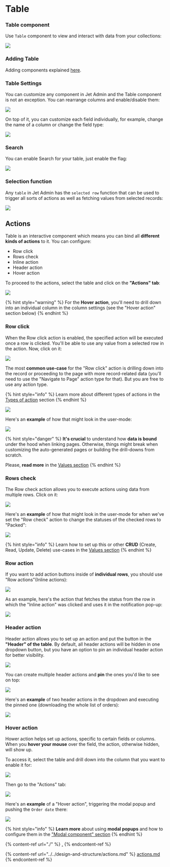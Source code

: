 # Table

### Table component

Use `Table` component to view and interact with data from your collections:

![](<../../../.gitbook/assets/image (797).png>)

### Adding Table&#x20;

Adding components explained [here](./#adding-list-component).&#x20;

### Table Settings

You can customize any component in Jet Admin and the Table component is not an exception. You can rearrange columns and enable/disable them:

![](../../../.gitbook/assets/Components5.gif)

On top of it, you can customize each field individually, for example, change the name of a column or change the field type:

![](../../../.gitbook/assets/Components7.gif)

### Search

You can enable Search for your table, just enable the flag:

![](../../../.gitbook/assets/Components8.gif)

### Selection function

Any `table` in Jet Admin has the `selected row` function that can be used to trigger all sorts of actions as well as fetching values from selected records:

![](../../../.gitbook/assets/Components6.gif)

## Actions

Table is an interactive component which means you can bind all **different kinds of actions** to it. You can configure:

* Row click
* Rows check
* Inline action
* Header action
* Hover action

To proceed to the actions, select the table and click on the **"Actions" tab**:

![](../../../.gitbook/assets/dxnrtfyg.png)

{% hint style="warning" %}
For the **Hover action**, you'll need to drill down into an individual column in the column settings (see the "Hover action" section below)
{% endhint %}

### Row click

When the Row click action is enabled, the specified action will be executed once a row is clicked. You'll be able to use any value from a selected row in the action. Now, click on it:&#x20;

![](../../../.gitbook/assets/xhctf.png)

The most **common use-case** for the "Row click" action is drilling down into the record or proceeding to the page with more record-related data (you'll need to use the "Navigate to Page" action type for that). But you are free to use any action type.

{% hint style="info" %}
Learn more about different types of actions in the [Types of action](../../design-and-structure/actions.md) section
{% endhint %}

![](../../../.gitbook/assets/xftgyju.png)

Here's an **example** of how that might look in the user-mode:

![](../../../.gitbook/assets/tfhyu.gif)

{% hint style="danger" %}
**It's crucial** to understand how **data is bound** under the hood when linking pages. Otherwise, things might break when customizing the auto-generated pages or building the drill-downs from scratch.&#x20;

Please, **read more** in the [Values section](../../parameters/)&#x20;
{% endhint %}

### Rows check

The Row check action allows you to execute actions using data from multiple rows. Click on it:&#x20;

![](../../../.gitbook/assets/tjyuyju.png)

Here's an **example** of how that might look in the user-mode for when we've set the "Row check" action to change the statuses of the checked rows to "Packed":

![](../../../.gitbook/assets/KYGMUJBH.gif)

{% hint style="info" %}
Learn how to set up this or other **CRUD** (Create, Read, Update, Delete) use-cases in the [Values section](../../parameters/)
{% endhint %}

### Row action

If you want to add action buttons inside of **individual rows**, you should use "Row actions"(Inline actions):

![](../../../.gitbook/assets/gyvkbuhy.png)

As an example, here's the action that fetches the status from the row in which the "Inline action" was clicked and uses it in the notification pop-up:

![](../../../.gitbook/assets/fmcnghu.gif)

### Header action

Header action allows you to set up an action and put the button in the **"Header" of the table**. By default, all header actions will be hidden in one dropdown button, but you have an option to pin an individual header action for better visibility.&#x20;

![](../../../.gitbook/assets/hdshtfy.png)

You can create multiple header actions and **pin** the ones you'd like to see on top:

![](../../../.gitbook/assets/tdxjct.png)

Here's an **example** of two header actions in the dropdown and executing the pinned one (downloading the whole list of orders):

![](<../../../.gitbook/assets/ftvyg (1).gif>)

### Hover action

Hower action helps set up actions, specific to certain fields or columns. When you **hover your mouse** over the field, the action, otherwise hidden, will show up.

To access it, select the table and drill down into the column that you want to enable it for:

![](../../../.gitbook/assets/yfkcgu.png)

Then go to the "Actions" tab:

![](../../../.gitbook/assets/xtjcfvgy.png)

Here's an **example** of a "Hover action", triggering the modal popup and pushing the `Order date` there:

![](../../../.gitbook/assets/cfykvguy.gif)

{% hint style="info" %}
**Learn more** about using **modal popups** and how to configure them in the ["Modal component" section](../modal.md)
{% endhint %}

{% content-ref url="./" %}
[.](./)
{% endcontent-ref %}

{% content-ref url="../../design-and-structure/actions.md" %}
[actions.md](../../design-and-structure/actions.md)
{% endcontent-ref %}
